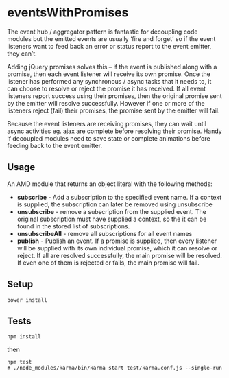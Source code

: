 # eventsWithPromises

The event hub / aggregator pattern is fantastic for decoupling code modules but the emitted events are usually ‘fire and forget’ so if the event listeners want to feed back an error or status report to the event emitter, they can’t.

Adding jQuery promises solves this – if the event is published along with a promise, then each event listener will receive its own promise. Once the listener has performed any synchronous / async tasks that it needs to, it can choose to resolve or reject the promise it has received. If all event listeners report success using their promises, then the original promise sent by the emitter will resolve successfully. However if one or more of the listeners reject (fail) their promises, the promise sent by the emitter will fail.

Because the event listeners are receiving promises, they can wait until async activities eg. ajax are complete before resolving their promise. Handy if decoupled modules need to save state or complete animations before feeding back to the event emitter.

## Usage

An AMD module that returns an object literal with the following methods:
* **subscribe** - Add a subscription to the specified event name. If a context is supplied, the subscription can later be removed using unsubscribe
* **unsubscribe** - remove a subscription from the supplied event. The original subscription must have supplied a context, so the it can be found in the stored list of subscriptions.
* **unsubscribeAll** - remove all subscriptions for all event names
* **publish** - Publish an event. If a promise is supplied, then every listener will be supplied with its own individual promise, which it can resolve or reject. If all are resolved successfully, the main promise will be resolved. If even one of them is rejected or fails, the main promise will fail.

## Setup

```
bower install
```

## Tests

```
npm install
```

then

```
npm test
# ./node_modules/karma/bin/karma start test/karma.conf.js --single-run
```
